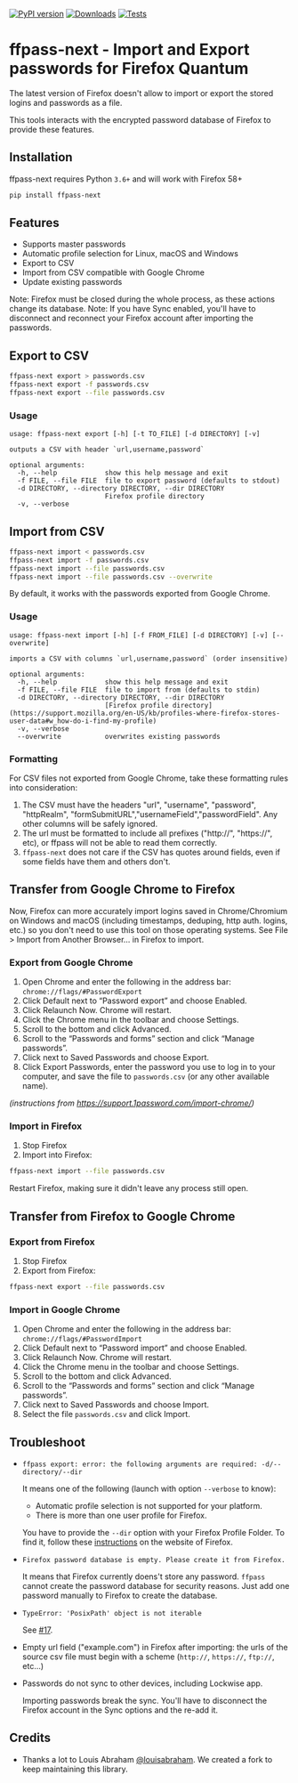 [![PyPI
version](https://badge.fury.io/py/ffpass-next.svg)](https://badge.fury.io/py/ffpass-next)
[![Downloads](https://pepy.tech/badge/ffpass-next)](https://pepy.tech/project/ffpass-next)
[![Tests](https://gist.githubusercontent.com/br-olf/083df514af0739060e1d778a6da65937/raw/badge.svg)](tests)
# ffpass-next - Import and Export passwords for Firefox Quantum

The latest version of Firefox doesn't allow to import or export the stored logins and passwords as a file.

This tools interacts with the encrypted password database of Firefox to provide these features.

## Installation

ffpass-next requires Python `3.6+` and will work with Firefox 58+

``` bash
pip install ffpass-next
```

## Features

  - Supports master passwords
  - Automatic profile selection for Linux, macOS and Windows
  - Export to CSV
  - Import from CSV compatible with Google Chrome
  - Update existing passwords

Note: Firefox must be closed during the whole process, as these actions change its database. 
Note: If you have Sync enabled, you'll have to disconnect and reconnect your Firefox account after importing the passwords.

## Export to CSV

``` bash
ffpass-next export > passwords.csv
ffpass-next export -f passwords.csv
ffpass-next export --file passwords.csv
```

### Usage

```
usage: ffpass-next export [-h] [-t TO_FILE] [-d DIRECTORY] [-v]

outputs a CSV with header `url,username,password`

optional arguments:
  -h, --help            show this help message and exit
  -f FILE, --file FILE  file to export password (defaults to stdout)
  -d DIRECTORY, --directory DIRECTORY, --dir DIRECTORY
                        Firefox profile directory
  -v, --verbose
```

## Import from CSV

``` bash
ffpass-next import < passwords.csv
ffpass-next import -f passwords.csv
ffpass-next import --file passwords.csv
ffpass-next import --file passwords.csv --overwrite
```

By default, it works with the passwords exported from Google Chrome.

### Usage

```
usage: ffpass-next import [-h] [-f FROM_FILE] [-d DIRECTORY] [-v] [--overwrite]

imports a CSV with columns `url,username,password` (order insensitive)

optional arguments:
  -h, --help            show this help message and exit
  -f FILE, --file FILE  file to import from (defaults to stdin)
  -d DIRECTORY, --directory DIRECTORY, --dir DIRECTORY
                        [Firefox profile directory](https://support.mozilla.org/en-US/kb/profiles-where-firefox-stores-user-data#w_how-do-i-find-my-profile)
  -v, --verbose
  --overwrite           overwrites existing passwords
```

### Formatting

For CSV files not exported from Google Chrome, take these formatting rules into consideration:

1. The CSV must have the headers "url", "username", "password", "httpRealm", "formSubmitURL","usernameField","passwordField". Any other columns will be safely ignored.
2. The url must be formatted to include all prefixes ("http://", "https://", etc), or ffpass will not be able to read them correctly.
3. `ffpass-next` does not care if the CSV has quotes around fields, even if some fields have them and others don't.

## Transfer from Google Chrome to Firefox

Now, Firefox can more accurately import logins saved in Chrome/Chromium on Windows and macOS (including timestamps, deduping, http auth. logins, etc.) so you don't need to use this tool on those operating systems. See File > Import from Another Browser… in Firefox to import.

### Export from Google Chrome

1.  Open Chrome and enter the following in the address bar:
    `chrome://flags/#PasswordExport`
2.  Click Default next to “Password export” and choose Enabled.
3.  Click Relaunch Now. Chrome will restart.
4.  Click the Chrome menu <i class="fa fa-ellipsis-v"></i> in the
    toolbar and choose Settings.
5.  Scroll to the bottom and click Advanced.
6.  Scroll to the “Passwords and forms” section and click “Manage
    passwords”.
7.  Click <i class="fa fa-ellipsis-v"></i> next to Saved Passwords and
    choose Export.
8.  Click Export Passwords, enter the password you use to log in to your
    computer, and save the file to `passwords.csv` (or any other
    available name).

*(instructions from <https://support.1password.com/import-chrome/>)*

### Import in Firefox

1.  Stop Firefox
2.  Import into Firefox:

``` bash
ffpass-next import --file passwords.csv
```

Restart Firefox, making sure it didn't leave any process still open.

## Transfer from Firefox to Google Chrome

### Export from Firefox

1.  Stop Firefox
2.  Export from Firefox:

``` bash
ffpass-next export --file passwords.csv
```

### Import in Google Chrome

1.  Open Chrome and enter the following in the address bar:
    `chrome://flags/#PasswordImport`
2.  Click Default next to “Password import” and choose Enabled.
3.  Click Relaunch Now. Chrome will restart.
4.  Click the Chrome menu <i class="fa fa-ellipsis-v"></i> in the
    toolbar and choose Settings.
5.  Scroll to the bottom and click Advanced.
6.  Scroll to the “Passwords and forms” section and click “Manage
    passwords”.
7.  Click <i class="fa fa-ellipsis-v"></i> next to Saved Passwords and
    choose Import.
8.  Select the file `passwords.csv` and click Import.

## Troubleshoot

  - `ffpass export: error: the following arguments are required:
    -d/--directory/--dir`
    
    It means one of the following (launch with option `--verbose` to
    know):
    
      - Automatic profile selection is not supported for your platform.
      - There is more than one user profile for Firefox.
    
    You have to provide the `--dir` option with your Firefox Profile
    Folder. To find it, follow these
    [instructions](https://support.mozilla.org/en-US/kb/profiles-where-firefox-stores-user-data#w_how-do-i-find-my-profile)
    on the website of Firefox.

  - `Firefox password database is empty. Please create it from Firefox.`
    
    It means that Firefox currently doens't store any password. `ffpass`
    cannot create the password database for security reasons. Just add
    one password manually to Firefox to create the database.

  - `TypeError: 'PosixPath' object is not iterable`
    
    See [\#17](https://github.com/louisabraham/ffpass/issues/17).

  - Empty url field ("example.com") in Firefox after importing: the urls of the source
    csv file must begin with a scheme (`http://`, `https://`, `ftp://`,
    etc…)
    
  - Passwords do not sync to other devices, including Lockwise app.

    Importing passwords break the sync. You'll have to disconnect the
    Firefox account in the Sync options and the re-add it.

## Credits

- Thanks a lot to Louis Abraham [@louisabraham](https://github.com/louisabraham/ffpass). We created a fork to keep maintaining this library.
